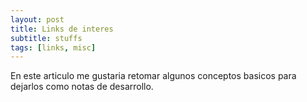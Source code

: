 ```yaml
---
layout: post
title: Links de interes
subtitle: stuffs
tags: [links, misc]
---
```


En este articulo me gustaria retomar algunos conceptos basicos para dejarlos como notas de desarrollo.


